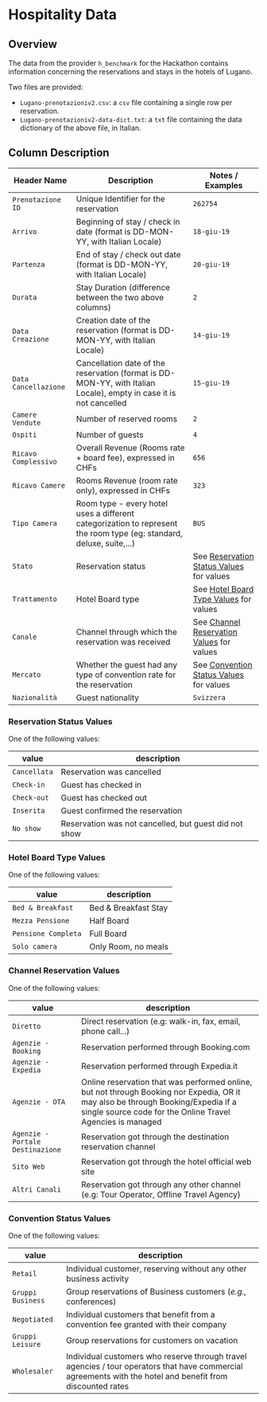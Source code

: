 # Hospitality Data

## Overview

The data from the provider `h_benchmark` for the Hackathon contains information concerning the reservations and stays in the hotels of Lugano.

Two files are provided:

- `Lugano-prenotazioniv2.csv`: a `csv` file containing a single row per reservation.
- `Lugano-prenotazioniv2-data-dict.txt`: a `txt` file containing the data dictionary of the above file, in Italian.


## Column Description

| Header Name | Description | Notes / Examples |
| ----------- | ----------- | ----- |
| `Prenotazione ID` | Unique Identifier for the reservation | `262754` |
| `Arrivo` | Beginning of stay / check in date (format is DD-MON-YY, with Italian Locale) | `18-giu-19` |
| `Partenza` | End of stay / check out date (format is DD-MON-YY, with Italian Locale)| `20-giu-19` |
| `Durata` | Stay Duration (difference between the two above columns) | `2` |
| `Data Creazione` | Creation date of the reservation (format is DD-MON-YY, with Italian Locale) | `14-giu-19` |
| `Data Cancellazione` | Cancellation date of the reservation (format is DD-MON-YY, with Italian Locale), empty in case it is not cancelled | `15-giu-19` |
| `Camere Vendute` | Number of reserved rooms | `2` |
| `Ospiti` | Number of guests | `4` |
| `Ricavo Complessivo` | Overall Revenue (Rooms rate + board fee), expressed in CHFs | `656` |
| `Ricavo Camere` | Rooms Revenue (room rate only), expressed in CHFs | `323` |
| `Tipo Camera` | Room type - every hotel uses a different categorization to represent the room type (eg: standard, deluxe, suite,...) | `BUS` |
| `Stato` | Reservation status | See [Reservation Status Values](#reservation-status-values) for values |
| `Trattamento` | Hotel Board type | See [Hotel Board Type Values](#hotel-board-type-values) for values |
| `Canale` | Channel through which the reservation was received | See [Channel Reservation Values](#channel-reservation-values) for values |
| `Mercato` | Whether the guest had any type of convention rate for the reservation | See [Convention Status Values](#convention-status-values) for values |
| `Nazionalità` | Guest nationality | `Svizzera` |

### Reservation Status Values

One of the following values:

| value | description |
| ----- | ----------- |
| `Cancellata` |  Reservation was cancelled  |
| `Check-in` |  Guest has checked in  |
| `Check-out` |  Guest has checked out  |
| `Inserita` | Guest confirmed the reservation |
| `No show` | Reservation was not cancelled, but guest did not show  |

### Hotel Board Type Values

One of the following values:

| value | description |
| ----- | ----------- |
| `Bed & Breakfast` | Bed & Breakfast Stay  |
| `Mezza Pensione` |  Half Board  |
| `Pensione Completa` | Full Board   |
| `Solo camera` | Only Room, no meals   |


### Channel Reservation Values

One of the following values:

| value | description |
| ----- | ----------- |
| `Diretto` | Direct reservation (e.g: walk-in, fax, email, phone call...)    |
| `Agenzie - Booking` | Reservation performed through Booking.com   |
| `Agenzie - Expedia` | Reservation performed through Expedia.it   |
| `Agenzie - OTA` |  Online reservation that was performed online, but not through Booking nor Expedia, OR it may also be through Booking/Expedia if a single source code for the Online Travel Agencies is managed  |
| `Agenzie - Portale Destinazione` | Reservation got through the destination reservation channel |
| `Sito Web` | Reservation got through the hotel official web site |
| `Altri Canali` | Reservation got through any other channel (e.g: Tour Operator, Offline Travel Agency) |


### Convention Status Values

One of the following values:

| value | description |
| ----- | ----------- |
| `Retail` | Individual customer, reserving without any other business activity  |
| `Gruppi Business` | Group reservations of Business customers (*e.g.,* conferences)   |
| `Negotiated` | Individual customers that benefit from a convention fee granted with their company |
| `Gruppi Leisure` | Group reservations for customers on vacation  |
| `Wholesaler` | Individual customers who reserve through travel agencies / tour operators that have commercial agreements with the hotel and benefit from discounted rates  |
